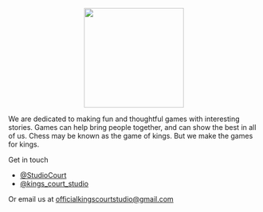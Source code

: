 <p align="center"><img src="https://user-images.githubusercontent.com/87600381/127776142-8dd8cae0-e800-49d8-bb01-648e2f69c068.png" height="200"/></p>

We are dedicated to making fun and thoughtful games with interesting stories. Games can help bring people together, and can show the best in all of us. Chess may be known as the game of kings. But we make the games for kings.

Get in touch
* [@StudioCourt](https://twitter.com/StudioCourt)
* [@kings_court_studio](https://www.instagram.com/kings_court_studio/)

Or email us at officialkingscourtstudio@gmail.com
